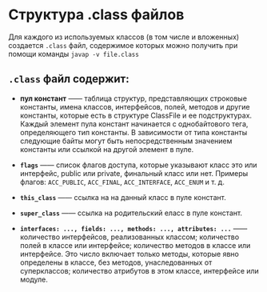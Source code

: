# Структура .class файлов

Для каждого из используемых классов (в том числе и вложенных) создается `.class` файл, содержимое которых можно получить при помощи команды `javap -v file.class`

## `.class` файл содержит:

 - **пул констант** —— таблица структур, представляющих строковые константы, имена классов, интерфейсов, полей, методов и другие константы, которые есть в структуре ClassFile и ее подструктурах. Каждый элемент пула констант начинается с однобайтового тега, определяющего тип константы. В зависимости от типа константы следующие байты могут быть непосредственным значением константы или ссылкой на другой элемент в пуле.

 - **`flags`** —— список флагов доступа, которые указывают класс это или интерфейс, public или private, финальный класс или нет. Примеры флагов: `ACC_PUBLIC`, `ACC_FINAL`, `ACC_INTERFACE`, `ACC_ENUM` и т. д.

 - **`this_class`** —— ссылка на на данный класс в пуле констант.

 - **`super_class`** —— ссылка на родительский еласс в пуле констант.

 - **`interfaces: ..., fields: ..., methods: ..., attributes: ...`** —— количество интерфейсов, реализованных классом; количество полей в классе или интерфейсе; количество методов в классе или интерфейсе. Это число включает только методы, которые явно определены в классе, без методов, унаследованных от суперклассов; количество атрибутов в этом классе, интерфейсе или модуле. 
